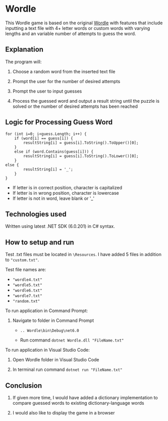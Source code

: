 # Wordle

This Wordle game is based on the original [Wordle](https://www.nytimes.com/games/wordle/index.html) with features that include inputting a text file with 4+ letter words or custom words with varying lengths and an variable number of attempts to guess the word.

## Explanation 

The program will:

1. Choose a random word from the inserted text file

2. Prompt the user for the number of desired attempts

3. Prompt the user to input guesses

4. Process the guessed word and output a result string until the puzzle is solved or the number of desired attempts has been reached

## Logic for Processing Guess Word

    for (int i=0; i<guess.Length; i++) {
        if (word[i] == guess[i]) {
            resultString[i] = guess[i].ToString().ToUpper()[0];
        }
        else if (word.Contains(guess[i])) {
            resultString[i] = guess[i].ToString().ToLower()[0];
        }
    else {
            resultString[i] = '_';
        }
    }

- If letter is in correct position, character is capitalized
- If letter is in wrong position, character is lowercase
- If letter is not in word, leave blank or '_'

## Technologies used

Written using latest .NET SDK (6.0.201) in C# syntax.

## How to setup and run

Test .txt files must be located in `\Resources`. I have added 5 files in addition to `"custom.txt"`.

Test file names are:

- `"wordle4.txt"`
- `"wordle5.txt"`
- `"wordle6.txt"`
- `"wordle7.txt"`
- `"random.txt"`

To run application in Command Prompt:

1. Navigate to folder in Command Prompt

    - `.. Wordle\bin\Debug\net6.0`

    - Run command `dotnet Wordle.dll "FileName.txt"`

To run application in Visual Studio Code:

1. Open Wordle folder in Visual Studio Code

2. In terminal run command `dotnet run "FileName.txt"`

## Conclusion

1. If given more time, I would have added a dictionary implementation to compare guessed words to existing dictionary-language words

2. I would also like to display the game in a browser